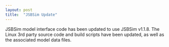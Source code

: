 ```yaml
---
layout: post
title:  "JSBSim Update"
---
```

JSBSim model interface code has been updated to use JSBSim v1.1.8. The Linux 3rd party source code and build scripts have been updated, as well as the associated model data files.
